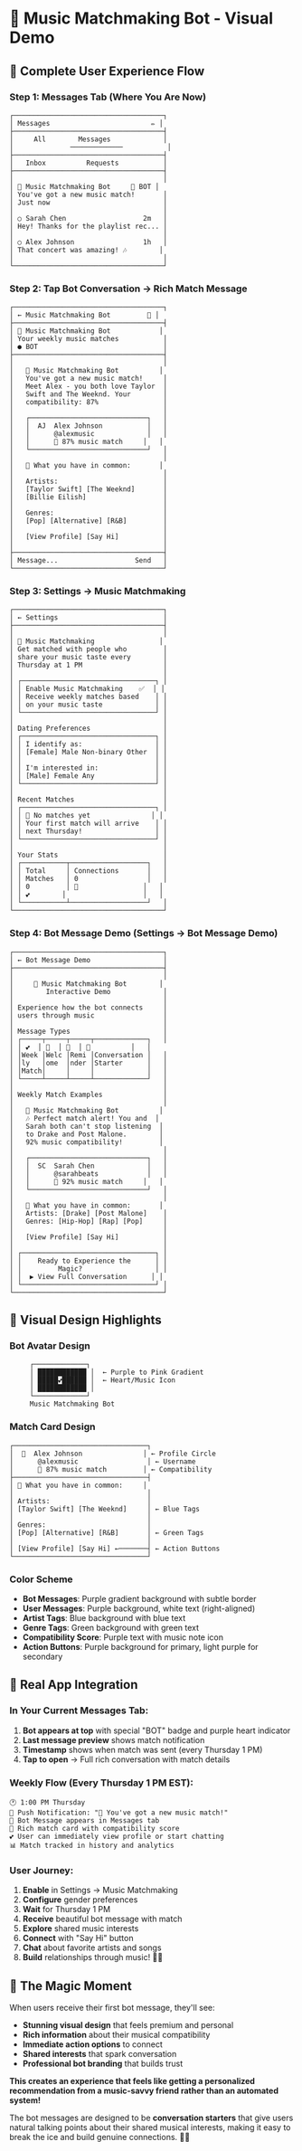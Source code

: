 # 🎵 Music Matchmaking Bot - Visual Demo

## 📱 Complete User Experience Flow

### **Step 1: Messages Tab (Where You Are Now)**
```
┌─────────────────────────────────────┐
│ Messages                         ✏️ │
├─────────────────────────────────────┤
│     All        Messages             │
│              ─────────────           │
├─────────────────────────────────────┤
│   Inbox          Requests           │
├─────────────────────────────────────┤
│                                     │
│ 🎵 Music Matchmaking Bot     💜 BOT │
│ You've got a new music match!       │
│ Just now                            │
│                                     │
│ ○ Sarah Chen                   2m   │
│ Hey! Thanks for the playlist rec... │
│                                     │
│ ○ Alex Johnson                 1h   │
│ That concert was amazing! 🎶        │
│                                     │
└─────────────────────────────────────┘
```

### **Step 2: Tap Bot Conversation → Rich Match Message**
```
┌─────────────────────────────────────┐
│ ← Music Matchmaking Bot         👤 │
├─────────────────────────────────────┤
│ 🎵 Music Matchmaking Bot            │
│ Your weekly music matches           │
│ ● BOT                               │
├─────────────────────────────────────┤
│                                     │
│   🎵 Music Matchmaking Bot          │
│   You've got a new music match!     │
│   Meet Alex - you both love Taylor  │
│   Swift and The Weeknd. Your        │
│   compatibility: 87%                │
│                                     │
│   ┌─────────────────────────────┐   │
│   │  AJ  Alex Johnson           │   │
│   │      @alexmusic             │   │
│   │      🎵 87% music match     │   │
│   └─────────────────────────────┘   │
│                                     │
│   🎵 What you have in common:       │
│                                     │
│   Artists:                          │
│   [Taylor Swift] [The Weeknd]       │
│   [Billie Eilish]                   │
│                                     │
│   Genres:                           │
│   [Pop] [Alternative] [R&B]         │
│                                     │
│   [View Profile] [Say Hi]           │
│                                     │
├─────────────────────────────────────┤
│ Message...                   Send   │
└─────────────────────────────────────┘
```

### **Step 3: Settings → Music Matchmaking**
```
┌─────────────────────────────────────┐
│ ← Settings                          │
├─────────────────────────────────────┤
│                                     │
│ 🎵 Music Matchmaking                │
│ Get matched with people who         │
│ share your music taste every        │
│ Thursday at 1 PM                    │
│                                     │
│ ┌─────────────────────────────────┐ │
│ │ Enable Music Matchmaking    ✅  │ │
│ │ Receive weekly matches based    │ │
│ │ on your music taste             │ │
│ └─────────────────────────────────┘ │
│                                     │
│ Dating Preferences                  │
│ ┌─────────────────────────────────┐ │
│ │ I identify as:                  │ │
│ │ [Female] Male Non-binary Other  │ │
│ │                                 │ │
│ │ I'm interested in:              │ │
│ │ [Male] Female Any               │ │
│ └─────────────────────────────────┘ │
│                                     │
│ Recent Matches                      │
│ ┌─────────────────────────────────┐ │
│ │ 🎵 No matches yet               │ │
│ │ Your first match will arrive    │ │
│ │ next Thursday!                  │ │
│ └─────────────────────────────────┘ │
│                                     │
│ Your Stats                          │
│ ┌───────────┬───────────────────┐   │
│ │ Total     │ Connections       │   │
│ │ Matches   │ 0                 │   │
│ │ 0         │ 💬                │   │
│ │ 💕        │                   │   │
│ └───────────┴───────────────────┘   │
└─────────────────────────────────────┘
```

### **Step 4: Bot Message Demo (Settings → Bot Message Demo)**
```
┌─────────────────────────────────────┐
│ ← Bot Message Demo                  │
├─────────────────────────────────────┤
│                                     │
│     🎵 Music Matchmaking Bot        │
│        Interactive Demo             │
│                                     │
│ Experience how the bot connects     │
│ users through music                 │
│                                     │
│ Message Types                       │
│ ┌─────┬─────┬─────┬─────────────┐   │
│ │ 💕  │ 👋  │ 🔔  │ 💬          │   │
│ │Week │Welc │Remi │Conversation │   │
│ │ly   │ome  │nder │Starter      │   │
│ │Match│     │     │             │   │
│ └─────┴─────┴─────┴─────────────┘   │
│                                     │
│ Weekly Match Examples               │
│                                     │
│   🎵 Music Matchmaking Bot          │
│   🎶 Perfect match alert! You and  │
│   Sarah both can't stop listening  │
│   to Drake and Post Malone.        │
│   92% music compatibility!         │
│                                     │
│   ┌─────────────────────────────┐   │
│   │  SC  Sarah Chen             │   │
│   │      @sarahbeats            │   │
│   │      🎵 92% music match     │   │
│   └─────────────────────────────┘   │
│                                     │
│   🎵 What you have in common:       │
│   Artists: [Drake] [Post Malone]    │
│   Genres: [Hip-Hop] [Rap] [Pop]     │
│                                     │
│   [View Profile] [Say Hi]           │
│                                     │
│ ┌─────────────────────────────────┐ │
│ │    Ready to Experience the      │ │
│ │         Magic?                  │ │
│ │  ▶️ View Full Conversation      │ │
│ └─────────────────────────────────┘ │
└─────────────────────────────────────┘
```

## 🎨 Visual Design Highlights

### **Bot Avatar Design**
```
     ┌─────────────┐
     │ ████████████ │  ← Purple to Pink Gradient
     │ █████💕██████ │  ← Heart/Music Icon
     │ ████████████ │
     └─────────────┘
     Music Matchmaking Bot
```

### **Match Card Design**
```
┌─────────────────────────────────┐
│  👤  Alex Johnson               │ ← Profile Circle
│      @alexmusic                 │ ← Username
│      🎵 87% music match         │ ← Compatibility
├─────────────────────────────────┤
│ 🎵 What you have in common:     │
│                                 │
│ Artists:                        │
│ [Taylor Swift] [The Weeknd]     │ ← Blue Tags
│                                 │
│ Genres:                         │
│ [Pop] [Alternative] [R&B]       │ ← Green Tags
│                                 │
│ [View Profile] [Say Hi] ←───────┤ ← Action Buttons
└─────────────────────────────────┘
```

### **Color Scheme**
- **Bot Messages**: Purple gradient background with subtle border
- **User Messages**: Purple background, white text (right-aligned)
- **Artist Tags**: Blue background with blue text
- **Genre Tags**: Green background with green text
- **Compatibility Score**: Purple text with music note icon
- **Action Buttons**: Purple background for primary, light purple for secondary

## 📱 Real App Integration

### **In Your Current Messages Tab:**
1. **Bot appears at top** with special "BOT" badge and purple heart indicator
2. **Last message preview** shows match notification
3. **Timestamp** shows when match was sent (every Thursday 1 PM)
4. **Tap to open** → Full rich conversation with match details

### **Weekly Flow (Every Thursday 1 PM EST):**
```
🕐 1:00 PM Thursday
📱 Push Notification: "🎵 You've got a new music match!"
💌 Bot Message appears in Messages tab
🎵 Rich match card with compatibility score
💕 User can immediately view profile or start chatting
📊 Match tracked in history and analytics
```

### **User Journey:**
1. **Enable** in Settings → Music Matchmaking
2. **Configure** gender preferences 
3. **Wait** for Thursday 1 PM
4. **Receive** beautiful bot message with match
5. **Explore** shared music interests
6. **Connect** with "Say Hi" button
7. **Chat** about favorite artists and songs
8. **Build** relationships through music! 🎵💕

## 🎉 The Magic Moment

When users receive their first bot message, they'll see:
- **Stunning visual design** that feels premium and personal
- **Rich information** about their musical compatibility
- **Immediate action options** to connect
- **Shared interests** that spark conversation
- **Professional bot branding** that builds trust

**This creates an experience that feels like getting a personalized recommendation from a music-savvy friend rather than an automated system!**

The bot messages are designed to be **conversation starters** that give users natural talking points about their shared musical interests, making it easy to break the ice and build genuine connections. 🎵✨
